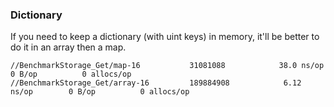 ### Dictionary

If you need to keep a dictionary (with uint keys) in memory, it'll be better to do it in an array then a map.

```
//BenchmarkStorage_Get/map-16         	31081088	        38.0 ns/op	       0 B/op	       0 allocs/op
//BenchmarkStorage_Get/array-16       	189884908	         6.12 ns/op	       0 B/op	       0 allocs/op
```